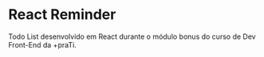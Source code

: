 # React Reminder

Todo List desenvolvido em React durante o módulo bonus do curso de Dev Front-End da +praTi.
